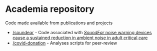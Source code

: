 # Academia repository
Code made available from publications and projects

* [/soundear](https://github.com/nickopotamus/academia/tree/main/soundear) - Code associated with [*SoundEar* noise warning devices cause a sustained reduction in ambient noise in adult critical care](https://journals.sagepub.com/doi/10.1177/1751143718767773)
* [/covid-donation](https://github.com/nickopotamus/covid-donation) - Analyses scripts for peer-review

